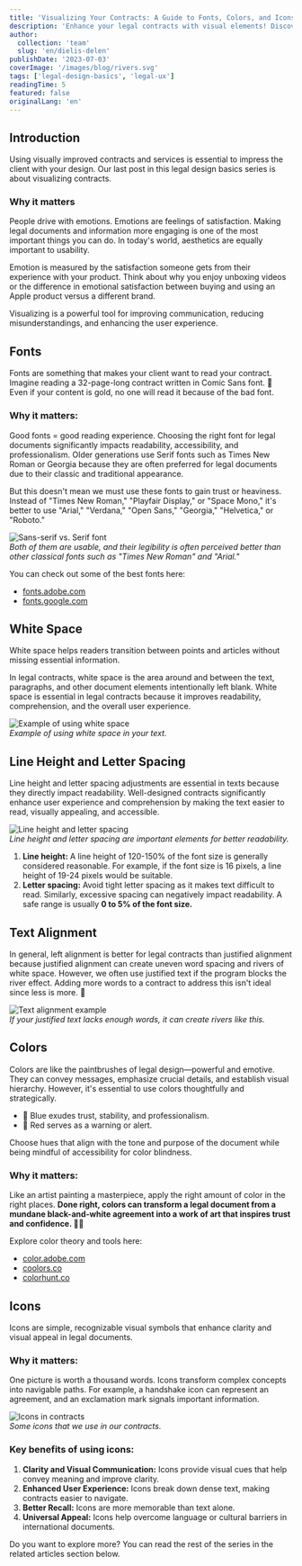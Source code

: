 ```yaml
---
title: 'Visualizing Your Contracts: A Guide to Fonts, Colors, and Icons for Legal Design Visualization'
description: 'Enhance your legal contracts with visual elements! Discover the power of fonts, colors and icons to improve readability, communication and user experience. Get valuable tips and examples in this comprehensive guide.'
author:
  collection: 'team'
  slug: 'en/dielis-delen'
publishDate: '2023-07-03'
coverImage: '/images/blog/rivers.svg'
tags: ['legal-design-basics', 'legal-ux']
readingTime: 5
featured: false
originalLang: 'en'
---
```


## Introduction

Using visually improved contracts and services is essential to impress the client with your design. Our last post in this legal design basics series is about visualizing contracts.

### **Why it matters**

People drive with emotions. Emotions are feelings of satisfaction. Making legal documents and information more engaging is one of the most important things you can do. In today's world, aesthetics are equally important to usability.

Emotion is measured by the satisfaction someone gets from their experience with your product. Think about why you enjoy unboxing videos or the difference in emotional satisfaction between buying and using an Apple product versus a different brand.

Visualizing is a powerful tool for improving communication, reducing misunderstandings, and enhancing the user experience.

## **Fonts**

Fonts are something that makes your client want to read your contract. Imagine reading a 32-page-long contract written in Comic Sans font. 🥶 Even if your content is gold, no one will read it because of the bad font.

### **Why it matters:**

Good fonts = good reading experience. Choosing the right font for legal documents significantly impacts readability, accessibility, and professionalism. Older generations use Serif fonts such as Times New Roman or Georgia because they are often preferred for legal documents due to their classic and traditional appearance.

But this doesn't mean we must use these fonts to gain trust or heaviness. Instead of "Times New Roman," "Playfair Display," or "Space Mono," it's better to use "Arial," "Verdana," "Open Sans," "Georgia," "Helvetica," or "Roboto."

![Sans-serif vs. Serif font](/images/blog/fonts.png)  
_Both of them are usable, and their legibility is often perceived better than other classical fonts such as "Times New Roman" and "Arial."_

You can check out some of the best fonts here:

- [fonts.adobe.com](http://fonts.adobe.com)
- [fonts.google.com](http://fonts.google.com)

## **White Space**

White space helps readers transition between points and articles without missing essential information.

In legal contracts, white space is the area around and between the text, paragraphs, and other document elements intentionally left blank. White space is essential in legal contracts because it improves readability, comprehension, and the overall user experience.

![Example of using white space](/images/blog/white-space.png)  
_Example of using white space in your text._

## **Line Height and Letter Spacing**

Line height and letter spacing adjustments are essential in texts because they directly impact readability. Well-designed contracts significantly enhance user experience and comprehension by making the text easier to read, visually appealing, and accessible.

![Line height and letter spacing](/images/blog/spacing.png)  
_Line height and letter spacing are important elements for better readability._

1. **Line height:** A line height of 120-150% of the font size is generally considered reasonable. For example, if the font size is 16 pixels, a line height of 19-24 pixels would be suitable.
2. **Letter spacing:** Avoid tight letter spacing as it makes text difficult to read. Similarly, excessive spacing can negatively impact readability. A safe range is usually **0 to 5% of the font size.**

## **Text Alignment**

In general, left alignment is better for legal contracts than justified alignment because justified alignment can create uneven word spacing and rivers of white space. However, we often use justified text if the program blocks the river effect. Adding more words to a contract to address this isn't ideal since less is more. 🌱

![Text alignment example](/images/blog/alignment.png)  
_If your justified text lacks enough words, it can create rivers like this._

## **Colors**

Colors are like the paintbrushes of legal design—powerful and emotive. They can convey messages, emphasize crucial details, and establish visual hierarchy. However, it's essential to use colors thoughtfully and strategically.

- 🔵 Blue exudes trust, stability, and professionalism.
- 🔴 Red serves as a warning or alert.

Choose hues that align with the tone and purpose of the document while being mindful of accessibility for color blindness.

### **Why it matters:**

Like an artist painting a masterpiece, apply the right amount of color in the right places. **Done right, colors can transform a legal document from a mundane black-and-white agreement into a work of art that inspires trust and confidence. 👩‍🎨**

Explore color theory and tools here:

- [color.adobe.com](http://color.adobe.com)
- [coolors.co](http://coolors.co)
- [colorhunt.co](http://colorhunt.co)

## **Icons**

Icons are simple, recognizable visual symbols that enhance clarity and visual appeal in legal documents.

### **Why it matters:**

One picture is worth a thousand words. Icons transform complex concepts into navigable paths. For example, a handshake icon can represent an agreement, and an exclamation mark signals important information.

![Icons in contracts](/images/blog/icons.png)  
_Some icons that we use in our contracts._

### Key benefits of using icons:

1. **Clarity and Visual Communication:** Icons provide visual cues that help convey meaning and improve clarity.
2. **Enhanced User Experience:** Icons break down dense text, making contracts easier to navigate.
3. **Better Recall:** Icons are more memorable than text alone.
4. **Universal Appeal:** Icons help overcome language or cultural barriers in international documents.

Do you want to explore more? You can read the rest of the series in the related articles section below.
